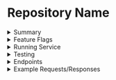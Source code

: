 # Repository Name

<details>
<summary>Summary</summary>

!!!Brief description of what this service does and its purpose within the system. This should be sourced from Confluence, the existing README.md and your own knowledge of the repository.!!!
https://confluence.tools.tax.service.gov.uk/display/DDCW/Catfish+Projects
</details>

<details>
<summary>Feature Flags</summary>
!!!These can be found in `application.conf` typically under a set called `feature`, `features` or a similar name!!!
!!!
Steps for finding feature flag use:
- Found in @workspace `application.conf` typically under a set called `feature`, `features` or a similar name
- Analysing their usage under `AppConfig.scala` to find their val/def name
- Searching this new name for text in files matching it, to analyse how the feature flag is used
- Output this into a similar format of the table found below. Markup table format is important

| Feature Flags         | Description                 |
|-----------------------|-----------------------------|
| feature-flag-name     | Description of feature flag |
| another-feature-flag  | Description of feature flag |

Repeat these steps for all feature flags, add as many rows as needed
!!!
</details>

<details>
<summary>Running Service</summary>

!!!This should follow the format below!!!

Steps to run the service locally:
1. You will need SM2 as well as a mongo/docker set up. Detailed instructions can be found in the [Developer Handbook](https://docs.tax.service.gov.uk/mdtp-handbook/documentation/developer-set-up/index.html)
2. Start up the SM2 profile `sm2 --start <PROFILE_NAME>`
3. Stop the current service (if you want to test your changes) `sm2 --stop <SERVICE_NAME>`
4. View the exact journey information found at [<Service_Acceptance_Tests_Journey>](link-to-acceptance-tests-journey)
</details>

<details>
<summary>Testing</summary>

!!!This should follow the format below!!!

### Manual Testing
- Steps for manual testing. Refer to running the service

### Local Testing
1. You will need SM2 as well as a mongo/docker set up. Detailed instructions can be found in the [Developer Handbook](https://docs.tax.service.gov.uk/mdtp-handbook/documentation/developer-set-up/index.html)
2. Start up the SM2 profile `sm2 --start <PROFILE_NAME>`
3. Stop the current service (if you want to test your changes) `sm2 --stop <SERVICE_NAME>`. Then run the service with !!!This can vary depending on service. Sometimes a simple `sbt run` will work. Sometimes a dedicated script or command is required. Check the current README.md for context!!!
- Run the script `./test.sh` which will run the command `sbt coverage test it/test coverageReport dependencyUpdates`. This will check coverage meets the standard. Run the integration and unit tests. Produce a coverage report and finally inform you of any dependencies behind on versions.

### Test Repositories
Links to related test repositories:
- [Acceptance Tests](link-to-repo)
- [Performance Tests](link-to-repo)

### Jenkins Testing
- A list of all SIS builds can be found at [SIS - Jenkins](https://build.tax.service.gov.uk/job/SIS/)
- Acceptance tests can be triggered by picking the relevant service, clicking `Build with Parameters` then clicking `Build`. If you wish to run against a specific branch of the UI/Acceptance tests then enter the branch name under the `BRANCH` field
- [Perfomance Tests](https://performance.tools.staging.tax.service.gov.uk/job/VERIFICATION/) Similarly to acceptance are triggered under `Build with Parameters` however you have additional options for adjusting load and running smoke tests.
</details>

<details>
<summary>Endpoints</summary>

!!!You can generate the list of endpoints using `.route` files typically found under `/conf`!!!
!!!This should follow the format below!!!

Base URL:
- `/base-url`

List of available API endpoints:
- `GET /endpoint1` - Description
- `POST /endpoint2` - Description
- `PUT /endpoint3` - Description
</details>

<details>
<summary>Example Requests/Responses</summary>

### Sample Request 1
```json
{
  "example": "request body"
}
```

### Sample Response 1
```json
{
  "example": "response body"
}
```
</details>

